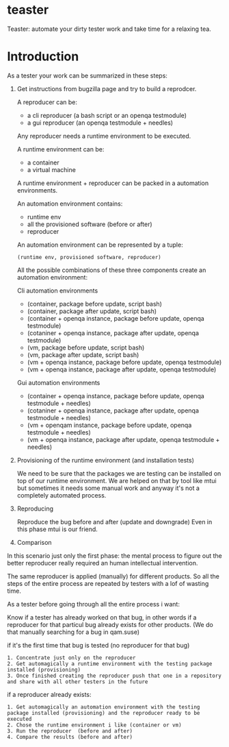 # teaster
Teaster: automate your dirty tester work and take time for a relaxing tea.

# Introduction

As a tester your work can be summarized in these steps:

1. Get instructions from bugzilla page and try to build a reprodcer.
   
   A reproducer can be:
   
    * a cli reproducer (a bash script or an openqa testmodule) 
    * a gui reproducer (an openqa testmodule + needles)
   
   Any reproducer needs a runtime environment to be executed.
   
   A runtime environment can be:
   
    * a container
    * a virtual machine
    
   A runtime environment + reproducer can be packed in a automation environments.
   
   An automation environment contains:
   
    - runtime env 
    - all the provisioned software (before or after) 
    - reproducer
   
   An automation environment can be represented by a tuple:
   
   `(runtime env, provisioned software, reproducer)`
   
   All the possible combinations of these three components create an automation environment:
   
   Cli automation environments
    * (container, package before update, script bash)
    * (container, package after update, script bash)
    * (container + openqa instance, package before update, openqa testmodule)
    * (cotaniner + openqa instance, package after  update, openqa testmodule)
    * (vm, package before update, script bash)
    * (vm, package after  update, script bash)
    * (vm + openqa instance, package before update, openqa testmodule)
    * (vm + openqa instance, package after  update, openqa testmodule)

   Gui automation environments
    * (container + openqa instance, package before update, openqa testmodule + needles)
    * (cotaniner + openqa instance, package after  update, openqa testmodule + needles)
    * (vm + openqam instance, package before update, openqa testmodule + needles)
    * (vm + openqa instance, package after  update, openqa testmodule + needles)
    
2. Provisioning of the runtime environment (and installation tests)

    We need to be sure that the packages we are testing can be installed on top of our runtime environment.
    We are helped on that by tool like mtui but sometimes it needs some manual work and anyway it's not a completely automated process.
    
3. Reproducing 

   Reproduce the bug before and after (update and downgrade)
   Even in this phase mtui is our friend.
   
4. Comparison

   
In this scenario just only the first phase: the mental process to figure out the better reproducer
really required an human intellectual intervention.

The same reproducer is applied (manually) for different products. So all the steps of the entire process
are repeated by testers with a lof of wasting time.

As a tester before going through all the entire process i want:

Know if a tester has already worked on that bug, in other words if a reproducer for that particul bug already exists for other products. (We do that manually searching for a bug in qam.suse)

  if it's the first time that bug is tested (no reproducer for that bug)

    1. Concentrate just only on the reproducer
    2. Get automagically a runtime environment with the testing package installed (provisioning)
    3. Once finished creating the reproducer push that one in a repository and share with all other testers in the future
    
  if a reproducer already exists:
    
    1. Get automagically an automation environment with the testing package installed (provisioning) and the reproducer ready to be executed
    2. Chose the runtime environment i like (container or vm)
    3. Run the reproducer  (before and after)
    4. Compare the results (before and after)
